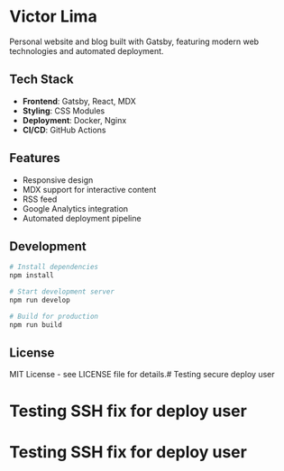 # Victor Lima

Personal website and blog built with Gatsby, featuring modern web technologies and automated deployment.

## Tech Stack

- **Frontend**: Gatsby, React, MDX
- **Styling**: CSS Modules
- **Deployment**: Docker, Nginx
- **CI/CD**: GitHub Actions

## Features

- Responsive design
- MDX support for interactive content
- RSS feed
- Google Analytics integration
- Automated deployment pipeline

## Development

```bash
# Install dependencies
npm install

# Start development server
npm run develop

# Build for production
npm run build
```

## License

MIT License - see LICENSE file for details.# Testing secure deploy user
# Testing SSH fix for deploy user
# Testing SSH fix for deploy user
